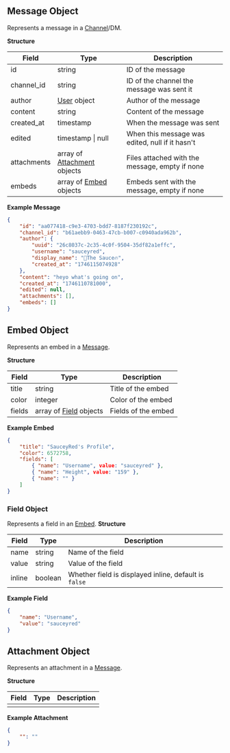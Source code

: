 ## Message Object
Represents a message in a [Channel](Channel.md#channel-object)/DM.

**Structure**

| Field       | Type                                              | Description                                     |
| ----------- | ------------------------------------------------- | ----------------------------------------------- |
| id          | string                                            | ID of the message                               |
| channel_id  | string                                            | ID of the channel the message was sent it       |
| author      | [User](User.md#user-object) object                | Author of the message                           |
| content     | string                                            | Content of the message                          |
| created_at  | timestamp                                         | When the message was sent                       |
| edited      | timestamp \| null                                 | When this message was edited, null if it hasn't |
| attachments | array of [Attachment](#attachment-object) objects | Files attached with the message, empty if none  |
| embeds      | array of [Embed](#embed-object) objects           | Embeds sent with the message, empty if none     |
**Example Message**
```json
{
	"id": "aa077418-c9e3-4703-bdd7-8187f230192c",
	"channel_id": "b61aebb9-0463-47cb-b007-c0940ada962b",
	"author": {
		"uuid": "26c8037c-2c35-4c0f-9504-35df82a1effc",
		"username": "sauceyred",
		"display_name": "💜The Sauce🔥",
		"created_at": "1746115074928"
	},
	"content": "heyo what's going on",
	"created_at": "1746110781000",
	"edited": null,
	"attachments": [],
	"embeds": []
}
```

## Embed Object
Represents an embed in a [Message](Message.md#message-object).

**Structure**

| Field  | Type                                    | Description         |
| ------ | --------------------------------------- | ------------------- |
| title  | string                                  | Title of the embed  |
| color  | integer                                 | Color of the embed  |
| fields | array of [Field](#field-object) objects | Fields of the embed |

**Example Embed**
```json
{
	"title": "SauceyRed's Profile",
	"color": 6572758,
	"fields": [
		{ "name": "Username", value: "sauceyred" },
		{ "name": "Height", value: "159" },
		{ "name": "" }
	]
}
```
### Field Object
Represents a field in an [Embed](#embed-object).
**Structure**

| Field  | Type    | Description                                           |
| ------ | ------- | ----------------------------------------------------- |
| name   | string  | Name of the field                                     |
| value  | string  | Value of the field                                    |
| inline | boolean | Whether field is displayed inline, default is `false` |
**Example Field**
```json
{
	"name": "Username",
	"value": "sauceyred"
}
```
## Attachment Object
Represents an attachment in a [Message](#message-object).

**Structure**

| Field | Type | Description |
| ----- | ---- | ----------- |
|       |      |             |

**Example Attachment**
```json
{
	"": ""
}
```